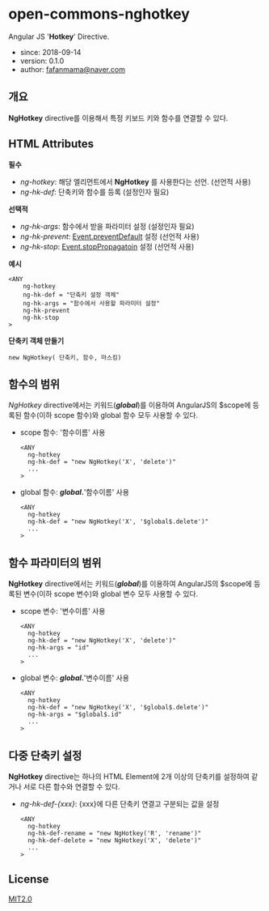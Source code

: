 # open-commons-nghotkey
Angular JS '__Hotkey__' Directive.

* since: 2018-09-14
* version: 0.1.0
* author: fafanmama@naver.com

## 개요
__NgHotkey__ directive를 이용해서 특정 키보드 키와 함수를 연결할 수 있다.

## HTML Attributes
__필수__
* _ng-hotkey_: 해당 엘리먼트에서 __NgHotkey__ 를 사용한다는 선언. (선언적 사용)
* _ng-hk-def_: 단축키와 함수를 등록 (설정인자 필요)

__선택적__
* _ng-hk-args_: 함수에서 받을 파라미터 설정 (설정인자 필요)
* _ng-hk-prevent_: [Event.preventDefault](https://developer.mozilla.org/en-US/docs/Web/API/Event/preventDefault) 설정 (선언적 사용)
* _ng-hk-stop_: [Event.stopPropagatoin](https://developer.mozilla.org/en-US/docs/Web/API/Event/stopPropagation) 설정 (선언적 사용)

__예시__
```
<ANY
    ng-hotkey
    ng-hk-def = "단축키 설정 객체"
    ng-hk-args = "함수에서 사용할 파라미터 설정"
    ng-hk-prevent
    ng-hk-stop
>
```

__단축키 객체 만들기__

```
new NgHotkey( 단축키, 함수, 마스킹)
```

## 함수의 범위
_NgHotkey_ directive에서는 키워드(__$global$__)를 이용하여 AngularJS의 $scope에 등록된 함수(이하 scope 함수)와 global 함수 모두 사용할 수 있다.

* scope 함수: '함수이름' 사용   
  ```
  <ANY    
    ng-hotkey
    ng-hk-def = "new NgHotkey('X', 'delete')"
    ...
  >
  ```      

* global 함수: __$global$.__'함수이름' 사용
  ```
  <ANY    
    ng-hotkey
    ng-hk-def = "new NgHotkey('X', '$global$.delete')"
    ...
  >
  ```

## 함수 파라미터의 범위
__NgHotkey__ directive에서는 키워드(__$global$__)를 이용하여 AngularJS의 $scope에 등록된 변수(이하 scope 변수)와 global 변수 모두 사용할 수 있다.

- scope 변수: '변수이름' 사용   
  ```
  <ANY    
    ng-hotkey
    ng-hk-def = "new NgHotkey('X', 'delete')"
    ng-hk-args = "id"
    ...
  >
  ```

- global 변수: __$global$.__'변수이름' 사용
  ```
  <ANY    
    ng-hotkey
    ng-hk-def = "new NgHotkey('X', '$global$.delete')"
    ng-hk-args = "$global$.id"
    ...
  >
  ```

## 다중 단축키 설정
__NgHotkey__ directive는 하나의 HTML Element에 2개 이상의 단축키를 설정하여 같거나 서로 다른 함수와 연결할 수 있다.

- _ng-hk-def-{xxx}_: {xxx}에 다른 단축키 연결고 구분되는 값을 설정 
  ```
  <ANY
    ng-hotkey
    ng-hk-def-rename = "new NgHotkey('R', 'rename')"
    ng-hk-def-delete = "new NgHotkey('X', 'delete')"
    ...
  >
  ```
  
## License
[MIT2.0](https://opensource.org/licenses/MIT)
